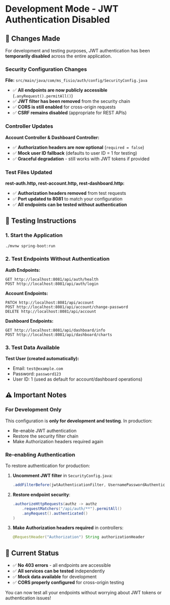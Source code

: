 # Development Mode - JWT Authentication Disabled

## 🔧 Changes Made

For development and testing purposes, JWT authentication has been **temporarily disabled** across the entire application.

### Security Configuration Changes

**File:** `src/main/java/com/ms_fisio/auth/config/SecurityConfig.java`

- ✅ **All endpoints are now publicly accessible** (`.anyRequest().permitAll()`)
- ✅ **JWT filter has been removed** from the security chain
- ✅ **CORS is still enabled** for cross-origin requests
- ✅ **CSRF remains disabled** (appropriate for REST APIs)

### Controller Updates

**Account Controller & Dashboard Controller:**

- ✅ **Authorization headers are now optional** (`required = false`)
- ✅ **Mock user ID fallback** (defaults to user ID = 1 for testing)
- ✅ **Graceful degradation** - still works with JWT tokens if provided

### Test Files Updated

**rest-auth.http, rest-account.http, rest-dashboard.http:**

- ✅ **Authorization headers removed** from test requests
- ✅ **Port updated to 8081** to match your configuration
- ✅ **All endpoints can be tested without authentication**

## 🧪 Testing Instructions

### 1. Start the Application

```bash
./mvnw spring-boot:run
```

### 2. Test Endpoints Without Authentication

**Auth Endpoints:**

```http
GET http://localhost:8081/api/auth/health
POST http://localhost:8081/api/auth/login
```

**Account Endpoints:**

```http
PATCH http://localhost:8081/api/account
POST http://localhost:8081/api/account/change-password
DELETE http://localhost:8081/api/account
```

**Dashboard Endpoints:**

```http
GET http://localhost:8081/api/dashboard/info
POST http://localhost:8081/api/dashboard/charts
```

### 3. Test Data Available

**Test User (created automatically):**

- Email: `test@example.com`
- Password: `password123`
- User ID: 1 (used as default for account/dashboard operations)

## ⚠️ Important Notes

### For Development Only

This configuration is **only for development and testing**. In production:

- Re-enable JWT authentication
- Restore the security filter chain
- Make Authorization headers required again

### Re-enabling Authentication

To restore authentication for production:

1. **Uncomment JWT filter** in `SecurityConfig.java`:

   ```java
   .addFilterBefore(jwtAuthenticationFilter, UsernamePasswordAuthenticationFilter.class)
   ```

2. **Restore endpoint security**:

   ```java
   .authorizeHttpRequests(authz -> authz
       .requestMatchers("/api/auth/**").permitAll()
       .anyRequest().authenticated()
   )
   ```

3. **Make Authorization headers required** in controllers:
   ```java
   @RequestHeader("Authorization") String authorizationHeader
   ```

## 🚀 Current Status

- ✅ **No 403 errors** - all endpoints are accessible
- ✅ **All services can be tested** independently
- ✅ **Mock data available** for development
- ✅ **CORS properly configured** for cross-origin testing

You can now test all your endpoints without worrying about JWT tokens or authentication issues!
